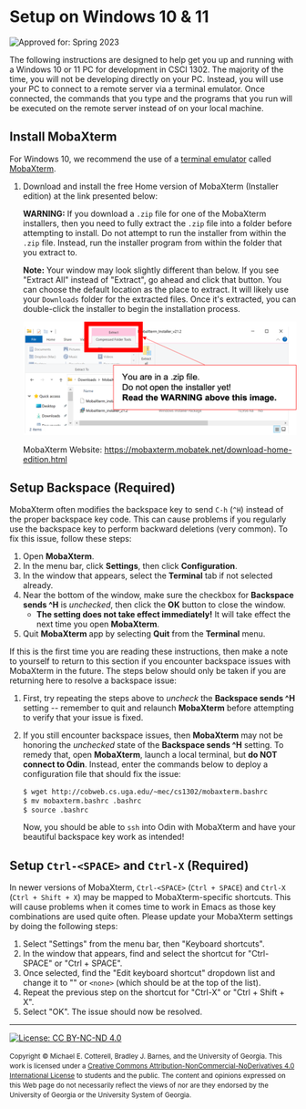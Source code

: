 # Setup on Windows 10 & 11

![Approved for: Spring 2023](https://img.shields.io/badge/Approved%20for-Spring%202023-magenta)

The following instructions are designed to help get you up and running with a Windows 10 or 11
PC for development in CSCI 1302. The majority of the time, you will not be developing directly on 
your PC. Instead, you will use your PC to connect to a remote server via a terminal emulator. Once 
connected, the commands that you type and the programs that you run will be executed on the remote 
server instead of on your local machine.

## Install MobaXterm

For Windows 10, we recommend the use of a [terminal emulator](https://en.wikipedia.org/wiki/Terminal_emulator)
called [MobaXterm](https://mobaxterm.mobatek.net).

1. Download and install the free Home version of MobaXterm (Installer edition) at the link presented below:

   **WARNING:** If you download a `.zip` file for one of the MobaXterm installers, then you need to fully
   extract the `.zip` file into a folder before attempting to install. Do not attempt to run the installer
   from within the `.zip` file. Instead, run the installer program from within the folder that you extract to.

   **Note:** Your window may look slightly different than below. If you see "Extract All" instead of "Extract", go
   ahead and click that button. You can choose the default location as the place to extract. It will likely use
   your `Downloads` folder for the extracted files. Once it's extracted, you can double-click the installer to begin
   the installation process.

   ![WARNING](in-zip-file.png)

   MobaXterm Website: https://mobaxterm.mobatek.net/download-home-edition.html

## Setup Backspace (Required)

MobaXterm often modifies the backspace key to send `C-h` (`^H`) instead of the 
proper backspace key code. This can cause problems if you regularly use the 
backspace key to perform backward deletions (very common). To fix this issue, 
follow these steps:

1. Open **MobaXterm**.
2. In the menu bar, click **Settings**, then click **Configuration**. 
3. In the window that appears, select the **Terminal** tab if not selected already.
4. Near the bottom of the window, make sure the checkbox for **Backspace sends ^H** is
   *unchecked*, then click the **OK** button to close the window.
   - **The setting does not take effect immediately!** 
     It will take effect the next time you open **MobaXterm**.
6. Quit **MobaXterm** app by selecting **Quit** from the **Terminal** menu.

If this is the first time you are reading these instructions, then make a note
to yourself to return to this section if you encounter backspace issues with
MobaXterm in the future. The steps below should only be taken if you
are returning here to resolve a backspace issue:

1. First, try repeating the steps above to *uncheck* the **Backspace sends ^H** 
   setting -- remember to quit and relaunch **MobaXterm** before attempting to 
   verify that your issue is fixed.
   
2. If you still encounter backspace issues, then **MobaXterm** may not be honoring
   the *unchecked* state of the **Backspace sends ^H** setting. To remedy that, 
   open **MobaXterm**, launch a local terminal, but **do NOT connect to Odin**.
   Instead, enter the commands below to deploy a configuration file that should 
   fix the issue:
   
   ```
   $ wget http://cobweb.cs.uga.edu/~mec/cs1302/mobaxterm.bashrc
   $ mv mobaxterm.bashrc .bashrc
   $ source .bashrc
   ```
   
   Now, you should be able to `ssh` into Odin with MobaXterm and have your
   beautiful backspace key work as intended!

## Setup `Ctrl-<SPACE>` and `Ctrl-X` (Required)

In newer versions of MobaXterm, `Ctrl-<SPACE>` (`Ctrl + SPACE`) and `Ctrl-X` (`Ctrl + Shift + X`) 
may be mapped to MobaXterm-specific shortcuts. This will cause problems when it comes time to
work in Emacs as those key combinations are used quite often. Please update
your MobaXterm settings by doing the following steps:

   1. Select "Settings" from the menu bar, then "Keyboard shortcuts".
   1. In the window that appears, find and select the shortcut for "Ctrl-SPACE" or "Ctrl + SPACE".
   1. Once selected, find the "Edit keyboard shortcut" dropdown list and
      change it to "" or `<none>` (which should be at the top of the list).
   1. Repeat the previous step on the shortcut for "Ctrl-X" or "Ctrl + Shift + X".
   1. Select "OK". The issue should now be resolved.

<hr/>

[![License: CC BY-NC-ND 4.0](https://img.shields.io/badge/License-CC%20BY--NC--ND%204.0-lightgrey.svg)](http://creativecommons.org/licenses/by-nc-nd/4.0/)

<small>
Copyright &copy; Michael E. Cotterell, Bradley J. Barnes, and the University of Georgia.
This work is licensed under a <a rel="license" href="http://creativecommons.org/licenses/by-nc-nd/4.0/">Creative Commons Attribution-NonCommercial-NoDerivatives 4.0 International License</a> to students and the public.
The content and opinions expressed on this Web page do not necessarily reflect the views of nor are they endorsed by the University of Georgia or the University System of Georgia.
</small>
